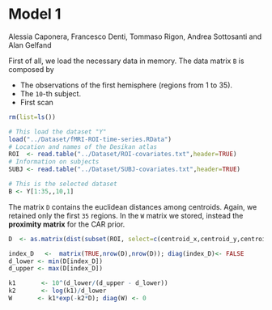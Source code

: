 # Model 1
Alessia Caponera, Francesco Denti, Tommaso Rigon, Andrea Sottosanti and Alan Gelfand  



First of all, we load the necessary data in memory. The data matrix `B` is composed by

- The observations of the first hemisphere (regions from 1 to 35).
- The `10`-th subject.
- First scan


```r
rm(list=ls())

# This load the dataset "Y"
load("../Dataset/fMRI-ROI-time-series.RData") 
# Location and names of the Desikan atlas
ROI  <- read.table("../Dataset/ROI-covariates.txt",header=TRUE)
# Information on subjects
SUBJ <- read.table("../Dataset/SUBJ-covariates.txt",header=TRUE)

# This is the selected dataset
B <- Y[1:35,,10,1]
```

The matrix `D` contains the euclidean distances among centroids. Again, we retained only the first `35` regions. In the `W` matrix we stored, instead the **proximity matrix** for the CAR prior.


```r
D  <- as.matrix(dist(subset(ROI, select=c(centroid_x,centroid_y,centroid_z))))[1:35,1:35]

index_D   <-  matrix(TRUE,nrow(D),nrow(D)); diag(index_D)<- FALSE
d_lower <- min(D[index_D])
d_upper <- max(D[index_D])

k1       <- 10^(d_lower/(d_upper - d_lower))
k2       <- log(k1)/d_lower
W       <- k1*exp(-k2*D); diag(W) <- 0
```


